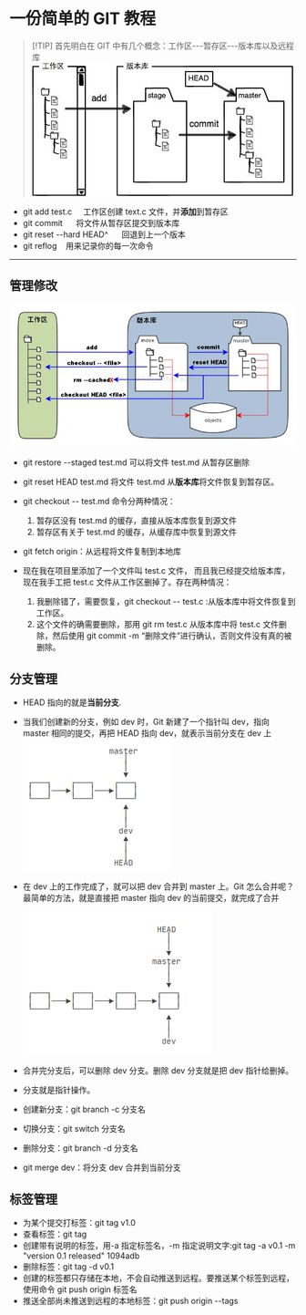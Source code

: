 # 一份简单的 GIT 教程

> [!TIP] 首先明白在 GIT 中有几个概念：工作区---暂存区---版本库以及远程库
> ![Alt text](image-1.png)

- git add test.c &nbsp;&nbsp;&nbsp;&nbsp;工作区创建 text.c 文件，并**添加**到暂存区
- git commit &nbsp;&nbsp;&nbsp;&nbsp; 将文件从暂存区提交到版本库
- git reset --hard HEAD^ &nbsp;&nbsp;&nbsp;&nbsp; 回退到上一个版本
- git reflog&nbsp;&nbsp;&nbsp;&nbsp;用来记录你的每一次命令

---

## 管理修改

![Alt text](image-3.png)

- git restore --staged test.md 可以将文件 test.md 从暂存区删除
- git reset HEAD test.md 将文件 test.md 从**版本库**将文件恢复到暂存区。
- git checkout -- test.md 命令分两种情况：
  1. 暂存区没有 test.md 的缓存，直接从版本库恢复到源文件
  2. 暂存区有关于 test.md 的缓存，从缓存库中恢复到源文件
- git fetch origin：从远程将文件复制到本地库

- 现在我在项目里添加了一个文件叫 test.c 文件，
  而且我已经提交给版本库，现在我手工把 test.c 文件从工作区删掉了。存在两种情况：
   1. 我删除错了，需要恢复，git checkout -- test.c :从版本库中将文件恢复到工作区。 
   2. 这个文件的确需要删除，那用 git rm test.c 从版本库中将 test.c 文件删除，然后使用 git commit -m “删除文件”进行确认，否则文件没有真的被删除。

## 分支管理

- HEAD 指向的就是**当前分支**.
- 当我们创建新的分支，例如 dev 时，Git 新建了一个指针叫 dev，指向 master 相同的提交，再把 HEAD 指向 dev，就表示当前分支在 dev 上
  ![Alt text](image.png)
- 在 dev 上的工作完成了，就可以把 dev 合并到 master 上。Git 怎么合并呢？最简单的方法，就是直接把 master 指向 dev 的当前提交，就完成了合并

  ![](image-2.png)

- 合并完分支后，可以删除 dev 分支。删除 dev 分支就是把 dev 指针给删掉。
- 分支就是指针操作。
- 创建新分支：git branch -c 分支名
- 切换分支：git switch 分支名
- 删除分支：git branch -d 分支名
- git merge dev：将分支 dev 合并到当前分支

## 标签管理

- 为某个提交打标签：git tag v1.0
- 查看标签：git tag
- 创建带有说明的标签，用-a 指定标签名，-m 指定说明文字:git tag -a v0.1 -m "version 0.1 released" 1094adb
- 删除标签：git tag -d v0.1
- 创建的标签都只存储在本地，不会自动推送到远程。要推送某个标签到远程，使用命令 git push origin 标签名
- 推送全部尚未推送到远程的本地标签：git push origin --tags
